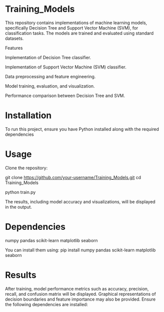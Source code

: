 # Training_Models

This repository contains implementations of machine learning models, specifically Decision Tree and Support Vector Machine (SVM), for classification tasks. The models are trained and evaluated using standard datasets.

Features

Implementation of Decision Tree classifier.

Implementation of Support Vector Machine (SVM) classifier.

Data preprocessing and feature engineering.

Model training, evaluation, and visualization.

Performance comparison between Decision Tree and SVM.

# Installation

To run this project, ensure you have Python installed along with the required dependencies

# Usage

Clone the repository:

git clone https://github.com/your-username/Training_Models.git
cd Training_Models


python train.py

The results, including model accuracy and visualizations, will be displayed in the output.

# Dependencies
numpy
pandas
scikit-learn
matplotlib
seaborn

You can install them using:
pip install numpy pandas scikit-learn matplotlib seaborn

# Results

After training, model performance metrics such as accuracy, precision, recall, and confusion matrix will be displayed. Graphical representations of decision boundaries and feature importance may also be provided.
Ensure the following dependencies are installed:
